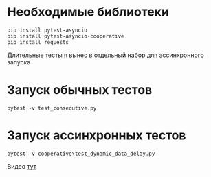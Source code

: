# Необходимые библиотеки

```
pip install pytest-asyncio
pip install pytest-asyncio-cooperative
pip install requests
```

Длительные тесты я вынес в отдельный набор для ассинхронного запуска

# Запуск обычных тестов

```
pytest -v test_consecutive.py
```

# Запуск ассинхронных тестов

```
pytest -v cooperative\test_dynamic_data_delay.py
```
Видео [тут](https://github.com/Artem19140/Test-task-API/blob/main/API.mp4)
